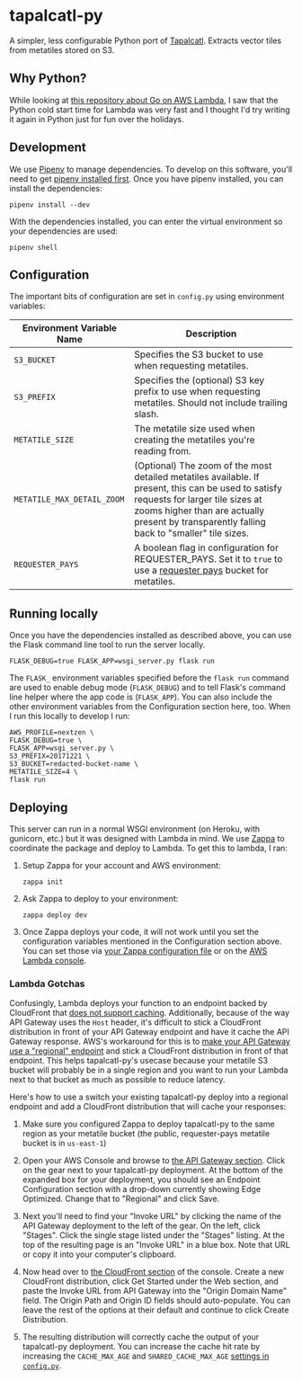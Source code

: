 # tapalcatl-py

A simpler, less configurable Python port of [Tapalcatl](https://github.com/tilezen/tapalcatl). Extracts vector tiles from metatiles stored on S3.

## Why Python?

While looking at [this repository about Go on AWS Lambda](https://github.com/eawsy/aws-lambda-go-shim), I saw that the Python cold start time for Lambda was very fast and I thought I'd try writing it again in Python just for fun over the holidays.

## Development

We use [Pipenv](http://pipenv.readthedocs.io/en/latest/) to manage dependencies. To develop on this software, you'll need to get [pipenv installed first](http://pipenv.readthedocs.io/en/latest/install/#installing-pipenv). Once you have pipenv installed, you can install the dependencies:

```
pipenv install --dev
```

With the dependencies installed, you can enter the virtual environment so your dependencies are used:

```
pipenv shell
```

## Configuration

The important bits of configuration are set in `config.py` using environment variables:

| Environment Variable Name | Description |
|---|---|
`S3_BUCKET` | Specifies the S3 bucket to use when requesting metatiles.
`S3_PREFIX` | Specifies the (optional) S3 key prefix to use when requesting metatiles. Should not include trailing slash.
`METATILE_SIZE` | The metatile size used when creating the metatiles you're reading from.
`METATILE_MAX_DETAIL_ZOOM` | (Optional) The zoom of the most detailed metatiles available. If present, this can be used to satisfy requests for larger tile sizes at zooms higher than are actually present by transparently falling back to "smaller" tile sizes.
`REQUESTER_PAYS` | A boolean flag in configuration for REQUESTER_PAYS. Set it to `true` to use a [requester pays](https://docs.aws.amazon.com/AmazonS3/latest/dev/RequesterPaysBuckets.html) bucket for metatiles.

## Running locally

Once you have the dependencies installed as described above, you can use the Flask command line tool to run the server locally.

```
FLASK_DEBUG=true FLASK_APP=wsgi_server.py flask run
```

The `FLASK_` environment variables specified before the `flask run` command are used to enable debug mode (`FLASK_DEBUG`) and to tell Flask's command line helper where the app code is (`FLASK_APP`). You can also include the other environment variables from the Configuration section here, too. When I run this locally to develop I run:

```
AWS_PROFILE=nextzen \
FLASK_DEBUG=true \
FLASK_APP=wsgi_server.py \
S3_PREFIX=20171221 \
S3_BUCKET=redacted-bucket-name \
METATILE_SIZE=4 \
flask run
```

## Deploying

This server can run in a normal WSGI environment (on Heroku, with gunicorn, etc.) but it was designed with Lambda in mind. We use [Zappa](https://github.com/Miserlou/Zappa) to coordinate the package and deploy to Lambda. To get this to lambda, I ran:

1. Setup Zappa for your account and AWS environment:

   ```
   zappa init
   ```

1. Ask Zappa to deploy to your environment:

   ```
   zappa deploy dev
   ```

1. Once Zappa deploys your code, it will not work until you set the configuration variables mentioned in the Configuration section above. You can set those via [your Zappa configuration file](https://github.com/Miserlou/Zappa#remote-environment-variables) or on the [AWS Lambda console](https://console.aws.amazon.com/lambda/home).

### Lambda Gotchas

Confusingly, Lambda deploys your function to an endpoint backed by CloudFront that [does not support caching](https://forums.aws.amazon.com/thread.jspa?threadID=195290#646425). Additionally, because of the way API Gateway uses the `Host` header, it's difficult to stick a CloudFront distribution in front of your API Gateway endpoint and have it cache the API Gateway response. AWS's workaround for this is to [make your API Gateway use a "regional" endpoint](https://forums.aws.amazon.com/ann.jspa?annID=5101) and stick a CloudFront distribution in front of that endpoint. This helps tapalcatl-py's usecase because your metatile S3 bucket will probably be in a single region and you want to run your Lambda next to that bucket as much as possible to reduce latency.

Here's how to use a switch your existing tapalcatl-py deploy into a regional endpoint and add a CloudFront distribution that will cache your responses:

1. Make sure you configured Zappa to deploy tapalcatl-py to the same region as your metatile bucket (the public, requester-pays metatile bucket is in `us-east-1`)

1. Open your AWS Console and browse to [the API Gateway section](https://console.aws.amazon.com/apigateway/home). Click on the gear next to your tapalcatl-py deployment. At the bottom of the expanded box for your deployment, you should see an Endpoint Configuration section with a drop-down currently showing Edge Optimized. Change that to "Regional" and click Save.

1. Next you'll need to find your "Invoke URL" by clicking the name of the API Gateway deployment to the left of the gear. On the left, click "Stages". Click the single stage listed under the "Stages" listing. At the top of the resulting page is an "Invoke URL" in a blue box. Note that URL or copy it into your computer's clipboard.

1. Now head over to [the CloudFront section](https://console.aws.amazon.com/cloudfront/home) of the console. Create a new CloudFront distribution, click Get Started under the Web section, and paste the Invoke URL from API Gateway into the "Origin Domain Name" field. The Origin Path and Origin ID fields should auto-populate. You can leave the rest of the options at their default and continue to click Create Distribution.

1. The resulting distribution will correctly cache the output of your tapalcatl-py deployment. You can increase the cache hit rate by increasing the `CACHE_MAX_AGE` and `SHARED_CACHE_MAX_AGE` [settings in `config.py`](https://github.com/tilezen/tapalcatl-py/blob/master/config.py#L9).
